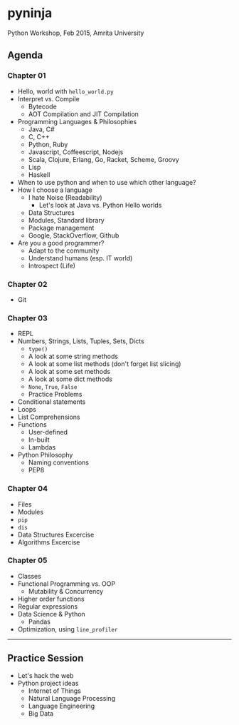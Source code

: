 # pyninja
Python Workshop, Feb 2015, Amrita University 

## Agenda


### Chapter 01

* Hello, world with `hello_world.py`
* Interpret vs. Compile
    - Bytecode
    - AOT Compilation and JIT Compilation
* Programming Languages & Philosophies
    - Java, C#
    - C, C++
    - Python, Ruby
    - Javascript, Coffeescript, Nodejs
    - Scala, Clojure, Erlang, Go, Racket, Scheme, Groovy
    - Lisp
    - Haskell
* When to use python and when to use which other language?
* How I choose a language
    - I hate Noise (Readability)
        + Let's look at Java vs. Python Hello worlds
    - Data Structures
    - Modules, Standard library
    - Package management
    - Google, StackOverflow, Github
* Are you a good programmer?
    - Adapt to the community
    - Understand humans (esp. IT world)
    - Introspect (Life)

### Chapter 02

* Git

### Chapter 03

* REPL
* Numbers, Strings, Lists, Tuples, Sets, Dicts
    - `type()`
    - A look at some string methods
    - A look at some list methods (don't forget list slicing)
    - A look at some set methods
    - A look at some dict methods
    - `None`, `True`, `False`
    - Practice Problems
* Conditional statements
* Loops
* List Comprehensions
* Functions
    - User-defined
    - In-built
    - Lambdas
* Python Philosophy
    - Naming conventions
    - PEP8

### Chapter 04

* Files
* Modules
* `pip`
* `dis`
* Data Structures Excercise
* Algorithms Excercise

### Chapter 05

* Classes
* Functional Programming vs. OOP
    - Mutability & Concurrency
* Higher order functions
* Regular expressions
* Data Science & Python
    - Pandas
* Optimization, using `line_profiler`

---

## Practice Session

* Let's hack the web
* Python project ideas
    - Internet of Things
    - Natural Language Processing
    - Language Engineering
    - Big Data